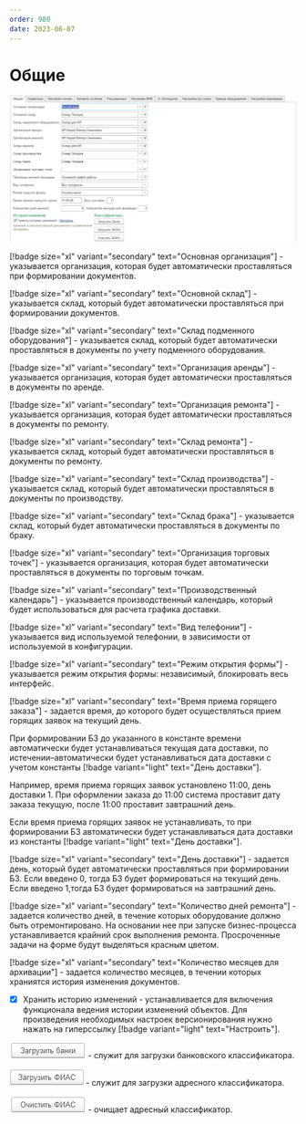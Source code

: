 ```yaml
---
order: 980
date: 2023-06-07
---
```

# Общие

![](/images/Настройки_общие.jpg)

[!badge size="xl" variant="secondary" text="Основная организация"] - указывается организация, которая будет автоматически проставляться при формировании документов.

[!badge size="xl" variant="secondary" text="Основной склад"] - указывается склад, который будет автоматически проставляться при формировании документов.

[!badge size="xl" variant="secondary" text="Склад подменного оборудования"] - указывается склад, который будет автоматически проставляться в документы по учету подменного оборудования.

[!badge size="xl" variant="secondary" text="Организация аренды"] - указывается организация, которая будет автоматически проставляться в документы по аренде.

[!badge size="xl" variant="secondary" text="Организация ремонта"] - указывается организация, которая будет автоматически проставляться в документы по ремонту.

[!badge size="xl" variant="secondary" text="Склад ремонта"] - указывается склад, который будет автоматически проставляться в документы по ремонту.

[!badge size="xl" variant="secondary" text="Склад производства"] - указывается склад, который будет автоматически проставляться в документы по производству.

[!badge size="xl" variant="secondary" text="Склад брака"] - указывается склад, который будет автоматически проставляться в документы по браку.

[!badge size="xl" variant="secondary" text="Организация торговых точек"] - указывается организация, которая будет автоматически проставляться в документы по торговым точкам.

[!badge size="xl" variant="secondary" text="Производственный календарь"] - указывается производственный календарь, который будет использоваться для расчета графика доставки.

[!badge size="xl" variant="secondary" text="Вид телефонии"] - указывается вид используемой телефонии, в зависимости от используемой в конфигурации.

[!badge size="xl" variant="secondary" text="Режим открытия формы"] - указывается режим открытия формы: независимый, блокировать весь интерфейс.

[!badge size="xl" variant="secondary" text="Время приема горящего заказа"] - задается время, до которого будет осуществляться прием горящих заявок на текущий день. 

При формировании БЗ до указанного в константе времени автоматически будет устанавливаться текущая дата доставки, по истечении–автоматически будет устанавливаться дата доставки с учетом константы [!badge variant="light" text="День доставки"]. 

Например, время приема горящих заявок установлено 11:00, день доставки 1. При оформлении заказа до 11:00 система проставит дату заказа текущую, после 11:00 проставит завтрашний день. 

Если время приема горящих заявок не устанавливать, то при формировании БЗ автоматически будет устанавливаться дата доставки из константы [!badge variant="light" text="День доставки"].

[!badge size="xl" variant="secondary" text="День доставки"] - задается день, который будет автоматически проставляться при формировании БЗ. Если введено 0, тогда БЗ будет формироваться на текущий день. Если введено 1,тогда БЗ будет формироваться на завтрашний день.

[!badge size="xl" variant="secondary" text="Количество дней ремонта"] - задается количество дней, в течение которых оборудование должно быть отремонтировано. На основании нее при запуске бизнес-процесса устанавливается крайний срок выполнения ремонта. Просроченные задачи на форме будут выделяться красным цветом.

[!badge size="xl" variant="secondary" text="Количество месяцев для архивации"] - задается количество месяцев, в течении которых храниятся история изменения документов.

- [x] Хранить историю изменений - устанавливается для включения функционала ведения истории изменений объектов. Для произведения необходимых настроек версионирования нужно нажать на гиперссылку [!badge variant="light" text="Настроить"].

![](/images/Загрузить_банки.jpg) - служит для загрузки банковского классификатора. 

![](/images/Загрузить_ФИАС.jpg) - служит для загрузки адресного классификатора. 

![](/images/Очистить_ФИАС.jpg) - очищает адресный классификатор.
